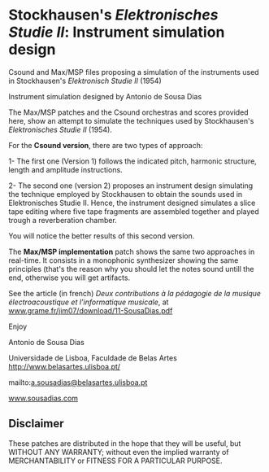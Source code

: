 # Stockhausen's _Elektronisches Studie II_: Instrument simulation design
Csound and Max/MSP files proposing a simulation of the instruments used in Stockhausen's _Elektronisch Studie II_ (1954)

Instrument simulation designed by 
Antonio de Sousa Dias

The Max/MSP patches and the Csound orchestras and scores provided here, show an attempt to simulate the techniques used by Stockhausen's _Elektronisches Studie II_ (1954).

For the **Csound version**, there are two types of approach:

1- The first one (Version 1) follows the indicated pitch, harmonic structure, length and amplitude instructions.

2- The second one (version 2) proposes an instrument design simulating the technique employed by Stockhausen to obtain the sounds used in Elektronisches Studie II. Hence, the instrument designed simulates a slice tape editing where five tape fragments are assembled together and played trough a reverberation chamber.

You will notice the better results of this second version.

The **Max/MSP implementation** patch shows the same two approaches in real-time.
It consists in a monophonic synthesizer showing the same principles (that's the reason why you should let the notes sound untill the end, otherwise you will get artifacts.

See the article (in french) _Deux contributions à la pédagogie de la musique électroacoustique et l’informatique musicale_, at www.grame.fr/jim07/download/11-SousaDias.pdf

Enjoy

Antonio de Sousa Dias

Universidade de Lisboa, Faculdade de Belas Artes
http://www.belasartes.ulisboa.pt/

mailto:a.sousadias@belasartes.ulisboa.pt

www.sousadias.com

## Disclaimer
These patches are distributed in the hope that they will be useful, but WITHOUT ANY WARRANTY; without even the implied warranty of MERCHANTABILITY or FITNESS FOR A PARTICULAR PURPOSE.
